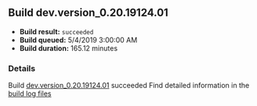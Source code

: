 ## Build dev.version_0.20.19124.01
- **Build result:** `succeeded`
- **Build queued:** 5/4/2019 3:00:00 AM
- **Build duration:** 165.12 minutes
### Details
Build [dev.version_0.20.19124.01](https://winappstudio.visualstudio.com/web/build.aspx?pcguid=a4ef43be-68ce-4195-a619-079b4d9834c2&builduri=vstfs%3a%2f%2f%2fBuild%2fBuild%2f27888) succeeded
Find detailed information in the [build log files](https://uwpctdiags.blob.core.windows.net/buildlogs/dev.version_0.20.19124.01_logs.zip)
